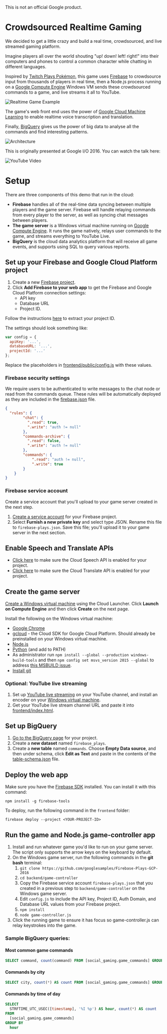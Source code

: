 This is not an official Google product.

# Crowdsourced Realtime Gaming

We decided to get a little crazy and build a real time, crowdsourced, and live streamed gaming platform.

Imagine players all over the world shouting "up! down! left! right!" into their computers and phones to control a common character while chatting in different languages.

Inspired by [Twitch Plays Pokémon](https://en.wikipedia.org/wiki/Twitch_Plays_Pok%C3%A9mon), this game uses [Firebase](https://firebase.google.com) to crowdsource input from thousands of players in real time, then a Node.js process running on a [Google Compute Engine](https://cloud.google.com/compute/) Windows VM sends these crowdsourced commands to a game, and live streams it all to YouTube.

![Realtime Game Example](example_game.gif)

The game's web front end uses the power of [Google Cloud Machine Learning](https://cloud.google.com/products/machine-learning/) to enable realtime voice transcription and translation.

Finally, [BigQuery](https://cloud.google.com/bigquery/) gives us the power of big data to analyse all the commands and find interesting patterns.

![Architecture](arch.png)

This is originally presented at Google I/O 2016. You can watch the talk here:

![YouTube Video](http://img.youtube.com/vi/wOGfZ_aLGqM/maxresdefault.jpg)

# Setup

There are three components of this demo that run in the cloud:
- **Firebase** handles all of the real-time data syncing between multiple players and the game server. Firebase will handle relaying commands from every player to the server, as well as syncing chat messages between players.
- **The game server** is a Windows virtual machine running on [Google Compute Engine](https://cloud.google.com/compute/). It runs the game natively, relays user commands to the game, and streams everything to YouTube Live.
- **BigQuery** is the cloud data analytics platform that will receive all game events, and supports using SQL to query various reports.

## Set up your Firebase and Google Cloud Platform project

1. Create a new [Firebase project](https://firebase.google.com).
2. Click **Add Firebase to your web app** to get the Firebase and Google Cloud Platform connection settings:
    - API key
    - Database URL
    - Project ID.

Follow the instructions [here](https://firebase.google.com/docs/web/setup) to extract your project ID.

The settings should look something like:
```js
var config = {
  apiKey: '...',
  databaseURL: '...',
  projectId: '...'
};
```
Replace the placeholders in [frontend/public/config.js](frontend/public/config.js) with these values.

### Firebase security settings
We require users to be authenticated to write messages to the chat node or read from the
commands queue. These rules will be automatically deployed as they are included in the [firebase.json](frontend/firebase.json) file.
```json
{
  "rules": {
        "chat": {
          ".read": true,
          ".write": "auth != null"
        },
        "commands-archive": {
          ".read": false,
          ".write": "auth != null"
        },
        "commands": {
        	".read": "auth != null",
        	".write": true
        }
    }
}
```

### Firebase service account
Create a service account that you'll upload to your game server created in the
next step.
1. [Create a service account](https://console.firebase.google.com/iam-admin/serviceaccounts)
for your Firebase project.
2. Select **Furnish a new private key** and select type JSON. Rename this file
to ```firebase-plays.json```. Save this file; you'll upload it to your game
server in the next section.

## Enable Speech and Translate APIs

- [Click here](https://console.cloud.google.com/apis/library/speech.googleapis.com) to make sure the Cloud Speech API is enabled for your project.
- [Click here](https://console.cloud.google.com/apis/api/translate/overview) to make sure the Cloud Translate API is enabled for your project.

## Create the game server
[Create a Windows virtual machine](https://console.cloud.google.com/launcher/details/windows-cloud/windows-server-2016?q=windows%20server%202016) using the Cloud Launcher. Click **Launch on Compute Engine** and then click **Create** on the next page.

 Install the following on the Windows virtual machine:
  - [Google Chrome](https://www.google.com/chrome/browser)
  - [gcloud](https://cloud.google.com/sdk/downloads#windows) - the Cloud SDK for Google Cloud Platform. Should already be preinstalled on your Windows virtual machine.
  - [Node.js](https://nodejs.org/en/download/)
  - [Python](https://www.python.org/downloads/windows/) (and add to PATH)
  - As administrator run ```npm install --global --production windows-build-tools``` and then ```npm config set msvs_version 2015 --global``` to address [this MSBUILD issue](https://github.com/chjj/pty.js/issues/60).
  - [Install git](https://git-scm.com/download/win)

### Optional: YouTube live streaming
1. Set up [YouTube live streaming](https://support.google.com/youtube/answer/2474026?hl=en) on your YouTube channel, and install an encoder on your [Windows virtual machine](https://support.google.com/youtube/answer/2907883).
1. Get your YouTube live stream channel URL and paste it into [frontend/index.html](frontend/index.html).

## Set up BigQuery
1. [Go to the BigQuery page](https://bigquery.cloud.google.com) for your project.
1. Create a **new dataset** named ```firebase_plays```.
2. Create a **new table** named ```commands```. Choose **Empty Data source**, and then under schema, click **Edit as Text** and paste in the contents of the [table-schema.json](backend/bigquery/table-schema.json) file.

## Deploy the web app

Make sure you have the [Firebase SDK](https://firebase.google.com/docs/cli/) installed. You can install it with this command:

`npm install -g firebase-tools`

To deploy, run the following command in the `frontend` folder:
 
 `firebase deploy --project <YOUR-PROJECT-ID>`

## Run the game and Node.js game-controller app
1. Install and run whatever game you'd like to run on your game server. The script only supports the arrow keys on the keyboard by default.
1. On the Windows game server, run the following commands in the **git bash** terminal:
      1. ```git clone https://github.com/googlesamples/Firebase-Plays-GCP-2016```
      1. ```cd backend/game-controller```
      1. Copy the Firebase service account ```firebase-plays.json``` that you created in a previous step to ```backend/game-controller``` on the Windows game server.
      1. Edit ```config.js``` to include the API key, Project ID, Auth Domain, and Database URL values from your Firebase project.
      1. ```npm install```
      1. ```node game-controller.js```
3. Click the running game to ensure it has focus so game-controller.js can relay keystrokes into the game.

### Sample BigQuery queries:

#### Most common game commands
```sql
SELECT command, count(command) FROM [social_gaming.game_commands] GROUP BY command
```

#### Commands by city
```sql
SELECT city, count(*) AS count FROM [social_gaming.game_commands] GROUP BY city
```

#### Commands by time of day
```sql
SELECT
  STRFTIME_UTC_USEC([timestamp], '%I %p') AS hour, count(*) AS count
FROM
  [social_gaming.game_commands]
GROUP BY
  hour
```
